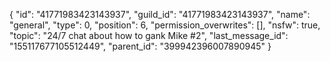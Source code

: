 {
    "id": "41771983423143937",
    "guild_id": "41771983423143937",
    "name": "general",
    "type": 0,
    "position": 6,
    "permission_overwrites": [],
    "nsfw": true,
    "topic": "24/7 chat about how to gank Mike #2",
    "last_message_id": "155117677105512449",
    "parent_id": "399942396007890945"
}
